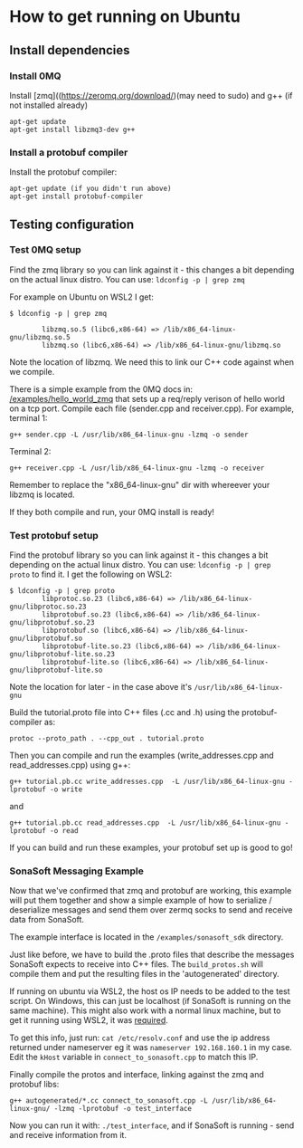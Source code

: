 # How to get running on Ubuntu
## Install dependencies

### Install 0MQ
Install [zmq]((https://zeromq.org/download/)(may need to sudo) and g++ (if
not installed already)
```
apt-get update
apt-get install libzmq3-dev g++
```

### Install a protobuf compiler
Install the protobuf compiler:
```
apt-get update (if you didn't run above)
apt-get install protobuf-compiler
```

## Testing configuration
### Test 0MQ setup
Find the zmq library so you can link against it - this changes a bit depending
on the actual linux distro. You can use: `ldconfig -p | grep zmq`

For example on Ubuntu on WSL2 I get:
```
$ ldconfig -p | grep zmq

        libzmq.so.5 (libc6,x86-64) => /lib/x86_64-linux-gnu/libzmq.so.5
        libzmq.so (libc6,x86-64) => /lib/x86_64-linux-gnu/libzmq.so

```
Note the location of libzmq. We need this to link our C++ code against when we
compile.

There is a simple example from the 0MQ docs in:
[/examples/hello_world_zmq](/examples/hello_world_zmq) that sets up a req/reply 
verison of hello world on a tcp port.
Compile each file (sender.cpp and receiver.cpp). For example, terminal 1:
```
g++ sender.cpp -L /usr/lib/x86_64-linux-gnu -lzmq -o sender
```

Terminal 2:
```
g++ receiver.cpp -L /usr/lib/x86_64-linux-gnu -lzmq -o receiver
```

Remember to replace the "x86_64-linux-gnu" dir with whereever your libzmq is
located.

If they both compile and run, your 0MQ install is ready!

### Test protobuf setup
Find the protobuf library so you can link against it - this changes a bit 
depending on the actual linux distro. You can use: `ldconfig -p | grep proto`
to find it. I get the following on WSL2:

```
$ ldconfig -p | grep proto
        libprotoc.so.23 (libc6,x86-64) => /lib/x86_64-linux-gnu/libprotoc.so.23
        libprotobuf.so.23 (libc6,x86-64) => /lib/x86_64-linux-gnu/libprotobuf.so.23
        libprotobuf.so (libc6,x86-64) => /lib/x86_64-linux-gnu/libprotobuf.so
        libprotobuf-lite.so.23 (libc6,x86-64) => /lib/x86_64-linux-gnu/libprotobuf-lite.so.23
        libprotobuf-lite.so (libc6,x86-64) => /lib/x86_64-linux-gnu/libprotobuf-lite.so
```
Note the location for later - in the case above it's `/usr/lib/x86_64-linux-gnu`

Build the tutorial.proto file into C++ files (.cc and .h) using the protobuf-compiler
as:
```
protoc --proto_path . --cpp_out . tutorial.proto
```
Then you can compile and run the examples (write_addresses.cpp and
read_addresses.cpp) using g++:

```
g++ tutorial.pb.cc write_addresses.cpp  -L /usr/lib/x86_64-linux-gnu -lprotobuf -o write
```

and
```
g++ tutorial.pb.cc read_addresses.cpp  -L /usr/lib/x86_64-linux-gnu -lprotobuf -o read
```

If you can build and run these examples, your protobuf set up is good to go!

### SonaSoft Messaging Example
Now that we've confirmed that zmq and protobuf are working, this example will
put them together and show a simple example of how to serialize / deserialize
messages and send them over zermq socks to send and receive data from SonaSoft.

The example interface is located in the `/examples/sonasoft_sdk` directory.

Just like before, we have to build the .proto files that describe the messages
SonaSoft expects to receive into C++ files. The `build_protos.sh` will compile
them and put the resulting files in the 'autogenerated' directory.

If running on ubuntu via WSL2, the host os IP needs to be added to the test
script. On Windows, this can just be localhost (if SonaSoft is running on the
same machine). This might also work with a normal linux machine, but to get it
running using WSL2, it was [required](https://learn.microsoft.com/en-us/windows/wsl/networking).

To get this info, just run: `cat /etc/resolv.conf` and use the ip address
returned under nameserver eg it was `nameserver 192.168.160.1` in my case. Edit
the `kHost` variable in `connect_to_sonasoft.cpp` to match this IP.

Finally compile the protos and interface, linking against the zmq and protobuf libs:
```
g++ autogenerated/*.cc connect_to_sonasoft.cpp -L /usr/lib/x86_64-linux-gnu/ -lzmq -lprotobuf -o test_interface
```
Now you can run it with: `./test_interface`, and if SonaSoft is running - send
and receive information from it.
